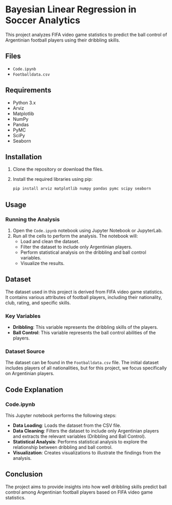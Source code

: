 # Bayesian Linear Regression in Soccer Analytics

This project analyzes FIFA video game statistics to predict the ball control of Argentinian football players using their dribbling skills.

## Files

- `Code.ipynb`
- `Footballdata.csv`

## Requirements

- Python 3.x
- Arviz
- Matplotlib
- NumPy
- Pandas
- PyMC
- SciPy
- Seaborn

## Installation

1. Clone the repository or download the files.
2. Install the required libraries using pip:

    ```sh
    pip install arviz matplotlib numpy pandas pymc scipy seaborn
    ```

## Usage

### Running the Analysis

1. Open the `Code.ipynb` notebook using Jupyter Notebook or JupyterLab.
2. Run all the cells to perform the analysis. The notebook will:
    - Load and clean the dataset.
    - Filter the dataset to include only Argentinian players.
    - Perform statistical analysis on the dribbling and ball control variables.
    - Visualize the results.

## Dataset

The dataset used in this project is derived from FIFA video game statistics. It contains various attributes of football players, including their nationality, club, rating, and specific skills.

### Key Variables

- **Dribbling**: This variable represents the dribbling skills of the players.
- **Ball Control**: This variable represents the ball control abilities of the players.

### Dataset Source

The dataset can be found in the `Footballdata.csv` file. The initial dataset includes players of all nationalities, but for this project, we focus specifically on Argentinian players.

## Code Explanation

### Code.ipynb

This Jupyter notebook performs the following steps:

- **Data Loading**: Loads the dataset from the CSV file.
- **Data Cleaning**: Filters the dataset to include only Argentinian players and extracts the relevant variables (Dribbling and Ball Control).
- **Statistical Analysis**: Performs statistical analysis to explore the relationship between dribbling and ball control.
- **Visualization**: Creates visualizations to illustrate the findings from the analysis.

## Conclusion

The project aims to provide insights into how well dribbling skills predict ball control among Argentinian football players based on FIFA video game statistics.

